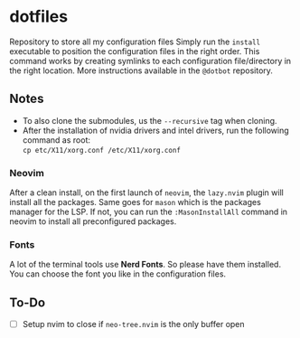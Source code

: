 # dotfiles
Repository to store all my configuration files
Simply run the `install` executable to position the configuration files in the right order.
This command works by creating symlinks to each configuration file/directory in the right location.
More instructions available in the `@dotbot` repository.

## Notes
- To also clone the submodules, us the `--recursive` tag when cloning.
- After the installation of nvidia drivers and intel drivers, run the following command as root:\
`cp etc/X11/xorg.conf /etc/X11/xorg.conf`

### Neovim
After a clean install, on the first launch of `neovim`, the `lazy.nvim` plugin will install all the packages.
Same goes for `mason` which is the packages manager for the LSP. If not, you can run the `:MasonInstallAll` command 
in neovim to install all preconfigured packages.

### Fonts
A lot of the terminal tools use **Nerd Fonts**. So please have them installed. 
You can choose the font you like in the configuration files.

## To-Do
- [ ] Setup nvim to close if `neo-tree.nvim` is the only buffer open
